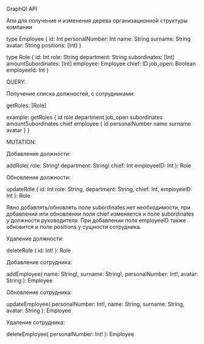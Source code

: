 GraphQl API

Апи для получение и изменения дерева организационной структуры компании

type Employee {
  id: Int
  personalNumber: Int
  name: String
  surname: String
  avatar: String
  positions: [Int]
}

type Role {
  id: Int
  role: String
  department: String
  subordinates: [Int]
  amountSubordinates: [Int]
  employee: Employee
  chief: ID
  job_open: Boolean
  employeeId: Int
}

QUERY:

Получение списка должностей, с сотрудниками:

getRoles: [Role]

example:
getRoles {
  id
  role
  department
  job_open
  subordinates
  amountSubordinates
  chief
  employee {
    id
    personalNumber
    name
    surname
    avatar
  }
}

MUTATION:

Добавление должности:

addRole(
  role: String!
  department: String!
  chief: Int
  employeeID: Int
): Role

Обновление должности:

updateRole (
  id: Int
  role: String,
  department: String,
  chief: Int,
  employeeID: Int
): Role

Явно добавлять/обновлять поле subordinates нет необходимости, при добавлений или обновлении поля chief изменяется и поле subordinates у должности руководителя.
При добавлении поля employeeID также обновится и поле positions у сущности сотрудника.

Удаление должности:

deleteRole (
  id: Int!
): Role

Добавление сотрудника:

addEmployee(
  name: String!,
  surname: String!,
  personalNumber: Int!,
  avatar: String
): Employee

Обновление сотрудника:

updateEmployee(
  personalNumber: Int!,
  name: String,
  surname: String,
  avatar: String
): Employee

Удаление сотрудника:

deleteEmployee(
  personalNumber: Int!
): Employee



